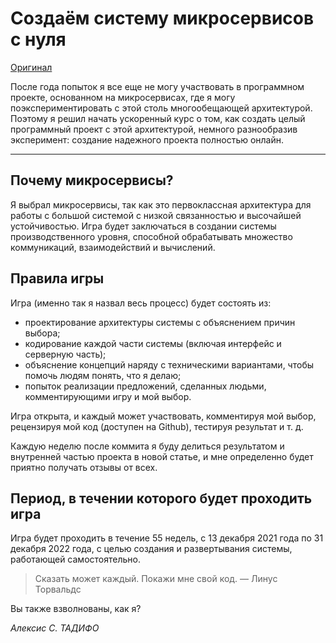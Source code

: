 # Создаём систему микросервисов с нуля

[Оригинал](https://medium.com/@alexis.tadifo/build-a-microservices-system-from-scratch-147e44d08e62)

После года попыток я все еще не могу участвовать в программном проекте, 
основанном на микросервисах, где я могу поэкспериментировать с этой столь 
многообещающей архитектурой. Поэтому я решил начать ускоренный курс о том, как 
создать целый программный проект с этой архитектурой, немного разнообразив 
эксперимент: создание надежного проекта полностью онлайн.

***

## Почему микросервисы?
Я выбрал микросервисы, так как это первоклассная архитектура для работы с 
большой системой с низкой связанностью и высочайшей устойчивостью. Игра будет 
заключаться в создании системы производственного уровня, способной обрабатывать 
множество коммуникаций, взаимодействий и вычислений.

## Правила игры
Игра (именно так я назвал весь процесс) будет состоять из:
* проектирование архитектуры системы с объяснением причин выбора;
* кодирование каждой части системы (включая интерфейс и серверную часть);
* объяснение концепций наряду с техническими вариантами, чтобы помочь людям 
  понять, что я делаю;
* попыток реализации предложений, сделанных людьми, комментирующими игру и мой 
  выбор.

Игра открыта, и каждый может участвовать, комментируя мой выбор, рецензируя 
мой код (доступен на Github), тестируя результат и т. д.

Каждую неделю после коммита я буду делиться результатом и внутренней частью 
проекта в новой статье, и мне определенно будет приятно получать отзывы от 
всех.

## Период, в течении которого будет проходить игра

Игра будет проходить в течение 55 недель, с 13 декабря 2021 года по 31 
декабря 2022 года, с целью создания и развертывания системы, работающей 
самостоятельно.

> Сказать может каждый. Покажи мне свой код.
> — Линус Торвальдс

Вы также взволнованы, как я?

_Алексис С. ТАДИФО_